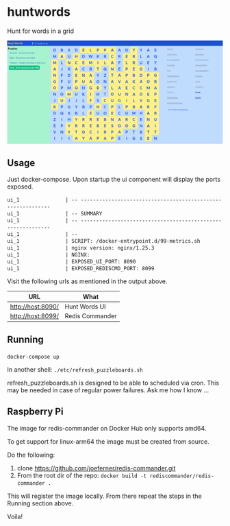 # huntwords

Hunt for words in a grid

![Hunt Words](ui/etc/huntwords.png)

## Usage

Just docker-compose. Upon startup the ui component will display the ports exposed.

```
ui_1               | -- ------------------------------------------------------------
ui_1               | -- SUMMARY
ui_1               | -- ------------------------------------------------------------
ui_1               | --
ui_1               | SCRIPT: /docker-entrypoint.d/99-metrics.sh
ui_1               | nginx version: nginx/1.25.3
ui_1               | NGINX:
ui_1               | EXPOSED_UI_PORT: 8090
ui_1               | EXPOSED_REDISCMD_PORT: 8099
```

Visit the following urls as mentioned in the output above.

URL|What
---|----
[http://host:8090/](http://host:8090/)|Hunt Words UI
[http://host:8099/](http://host:8099/)|Redis Commander

## Running

`docker-compose up`

In another shell:
`./etc/refresh_puzzleboards.sh`

refresh_puzzleboards.sh is designed to be able to scheduled via cron. This may be needed in case of regular power failures. Ask me how I know ...

## Raspberry Pi

The image for redis-commander on Docker Hub only supports amd64.

To get support for linux-arm64 the image must be created from source.

Do the following:

1. clone https://github.com/joeferner/redis-commander.git
1. From the root dir of the repo: `docker build -t rediscommander/redis-commander .`

This will register the image locally. From there repeat the steps in the Running section above.

Voila!

